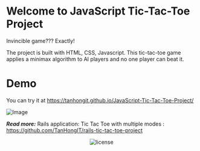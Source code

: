 # Welcome to JavaScript Tic-Tac-Toe Project

Invincible game??? Exactly!

The project is built with HTML, CSS, Javascript. This tic-tac-toe game applies a minimax algorithm to AI players and no one player can beat it.

# Demo

You can try it at https://tanhongit.github.io/JavaScript-Tic-Tac-Toe-Project/

![Image](https://imgur.com/mxW3LUo.png)

_**Read more:**_ Rails application: Tic Tac Toe with multiple modes : https://github.com/TanHongIT/rails-tic-tac-toe-project

<p align="center">
     <img src="https://img.shields.io/packagist/l/doctrine/orm.svg" data-origin="https://img.shields.io/packagist/l/doctrine/orm.svg" alt="license">
</p>

